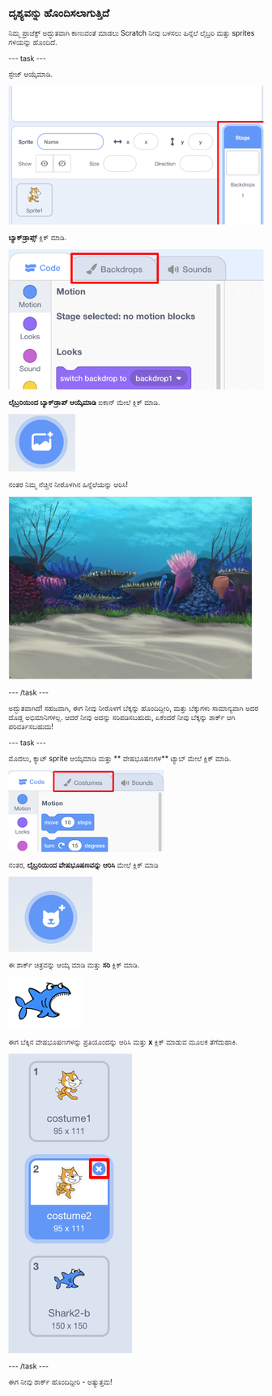 ## ದೃಶ್ಯವನ್ನು ಹೊಂದಿಸಲಾಗುತ್ತಿದೆ

ನಿಮ್ಮ ಪ್ರಾಜೆಕ್ಟ್ ಅದ್ಭುತವಾಗಿ ಕಾಣುವಂತೆ ಮಾಡಲು Scratch ನೀವು ಬಳಸಲು ಹಿನ್ನೆಲೆ ಲೈಬ್ರರಿ ಮತ್ತು sprites ‌ಗಳಯನ್ನು ಹೊಂದಿದೆ.

\--- task \---

ಸ್ಟೇಜ್ ಆಯ್ಕೆಮಾಡಿ.

![ಸ್ಟೇಜ್ ಆಯ್ಕೆಮಾಡುವುದು](images/looksSelectStage.png)

**ಬ್ಯಾಕ್‌ಡ್ರಾಪ್ಸ್** ಕ್ಲಿಕ್ ಮಾಡಿ.

![ಬ್ಯಾಕ್‌ಡ್ರಾಪ್ಸ್ ಟ್ಯಾಬ್](images/looksBackdrops.png)

**ಲೈಬ್ರರಿಯಿಂದ ಬ್ಯಾಕ್‌ಡ್ರಾಪ್ ಆಯ್ಕೆಮಾಡಿ** ಐಕಾನ್ ಮೇಲೆ ಕ್ಲಿಕ್ ಮಾಡಿ.

![ಬ್ಯಾಕ್‌ಡ್ರಾಪ್ ಐಕಾನ್ ಆಯ್ಕೆಮಾಡಿ](images/looksChooseBg.png)

ನಂತರ ನಿಮ್ಮ ನೆಚ್ಚಿನ ನೀರೊಳಗಿನ ಹಿನ್ನೆಲೆಯನ್ನು ಆರಿಸಿ!

![ನೀರೊಳಗಿನ ದೃಶ್ಯ](images/looksUnderwater.png)

\--- /task \---

ಅದ್ಭುತವಾಗಿದೆ! ಸಹಜವಾಗಿ, ಈಗ ನೀವು ನೀರೊಳಗೆ ಬೆಕ್ಕನ್ನು ಹೊಂದಿದ್ದೀರಿ, ಮತ್ತು ಬೆಕ್ಕುಗಳು ಸಾಮಾನ್ಯವಾಗಿ ಅದರ ದೊಡ್ಡ ಅಭಿಮಾನಿಗಳಲ್ಲ. ಆದರೆ ನೀವು ಅದನ್ನು ಸರಿಪಡಿಸಬಹುದು, ಏಕೆಂದರೆ ನೀವು ಬೆಕ್ಕನ್ನು ಶಾರ್ಕ್ ಆಗಿ ಪರಿವರ್ತಿಸಬಹುದು!

\--- task \---

ಮೊದಲು, ಕ್ಯಾಟ್ sprite ಆಯ್ಕೆಮಾಡಿ ಮತ್ತು ** ವೇಷಭೂಷಣಗಳ** ಟ್ಯಾಬ್ ಮೇಲೆ ಕ್ಲಿಕ್ ಮಾಡಿ.

![](images/cool2.png)

ನಂತರ, **ಲೈಬ್ರರಿಯಿಂದ ವೇಷಭೂಷಣವನ್ನು ಆರಿಸಿ** ಮೇಲೆ ಕ್ಲಿಕ್ ಮಾಡಿ

![](images/cool3.png)

ಈ ಶಾರ್ಕ್ ಚಿತ್ರವನ್ನು ಆಯ್ಕೆ ಮಾಡಿ ಮತ್ತು **ಸರಿ** ಕ್ಲಿಕ್ ಮಾಡಿ.

![ಶಾರ್ಕ್ ವೇಷಭೂಷಣ](images/looksShark.png)

ಈಗ ಬೆಕ್ಕಿನ ವೇಷಭೂಷಣಗಳನ್ನು ಪ್ರತಿಯೊಂದನ್ನು ಆರಿಸಿ ಮತ್ತು **x** ಕ್ಲಿಕ್ ಮಾಡುವ ಮೂಲಕ ತೆಗೆದುಹಾಕಿ.

![](images/coolDeleteCostumes.png)

\--- /task \---

ಈಗ ನೀವು ಶಾರ್ಕ್ ಹೊಂದಿದ್ದೀರಿ - ಅತ್ಯುತ್ತಮ!